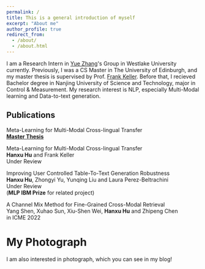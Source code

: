 ```yaml
---
permalink: /
title: This is a general introduction of myself
excerpt: "About me"
author_profile: true
redirect_from: 
  - /about/
  - /about.html
---
```


I am a Research Intern in [Yue Zhang](https://frcchang.github.io)'s Group in Westlake University currently. Previously, I was a CS Master in The University of Edinburgh, and my master thesis is supervised by Prof. [Frank Keller](https://homepages.inf.ed.ac.uk/keller/). Before that, I recieved Bachelor degree in Nanjing University of Science and Technology, major in Control & Measurement. My research interest is NLP, especially Multi-Modal learning and Data-to-text generation.

Publications
------
Meta-Learning for Multi-Modal Cross-lingual Transfer<br>
**[<strong>Master Thesis</strong>](https://hanxuhu.github.io/files/Hanxu_dissertation.pdf)** <br>

Meta-Learning for Multi-Modal Cross-lingual Transfer<br>
<strong>Hanxu Hu</strong> and Frank Keller<br>
Under Review<br>

Improving User Controlled Table-To-Text Generation Robustness<br>
<strong>Hanxu Hu</strong>, Zhongyi Yu, Yunqing Liu and Laura Perez-Beltrachini<br>
Under Review<br>
(<strong>MLP IBM Prize</strong> for related project)

A Channel Mix Method for Fine-Grained Cross-Modal Retrieval<br>
Yang Shen, Xuhao Sun, Xiu-Shen Wei, <strong>Hanxu Hu</strong> and Zhipeng Chen<br>
in ICME 2022




My Photograph
======
I am also interested in photograph, which you can see in my blog!
